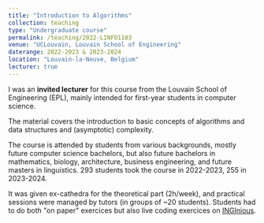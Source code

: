 ```yaml
---
title: "Introduction to Algorithms"
collection: teaching
type: "Undergraduate course"
permalink: /teaching/2022-LINFO1103
venue: "UCLouvain, Louvain School of Engineering"
daterange: 2022-2023 & 2023-2024
location: "Louvain-la-Neuve, Belgium"
lecturer: true
---
```


I was an **invited lecturer** for this course from the Louvain School of Engineering (EPL), mainly intended for first-year students in computer science.

The material covers the introduction to basic concepts of algorithms and data structures and (asymptotic) complexity.

The course is attended by students from various backgrounds, mostly future computer science bachelors, but also future bachelors in mathematics, biology, architecture, business engineering, and future masters in linguistics. 293 students took the course in 2022-2023, 255 in 2023-2024.

It was given ex-cathedra for the theoretical part (2h/week), and practical sessions were managed by tutors (in groups of ~20 students). Students had to do both "on paper" exercices but also live coding exercices on [INGInious](/tools/inginious).